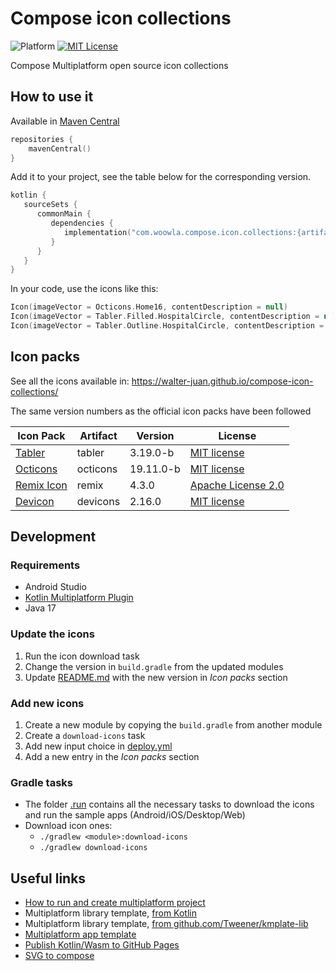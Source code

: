 # Compose icon collections

![Platform](https://img.shields.io/badge/Platform-ComposeMultiplatform-brightgreen.svg)
[![MIT License](https://img.shields.io/badge/license-MIT-green.svg)](LICENSE)

Compose Multiplatform open source icon collections

## How to use it

Available in [Maven Central](https://central.sonatype.com/namespace/com.woowla.compose.icon.collections)

```kotlin
repositories {
    mavenCentral()
}
```

Add it to your project, see the table below for the corresponding version.

```kotlin
kotlin {
   sourceSets {
      commonMain {
         dependencies {
            implementation("com.woowla.compose.icon.collections:{artifact}:{version}")
         }
      }
   }
}
```

In your code, use the icons like this:

```kotlin
Icon(imageVector = Octicons.Home16, contentDescription = null)
Icon(imageVector = Tabler.Filled.HospitalCircle, contentDescription = null)
Icon(imageVector = Tabler.Outline.HospitalCircle, contentDescription = null)
```

## Icon packs

See all the icons available in: https://walter-juan.github.io/compose-icon-collections/


The same version numbers as the official icon packs have been followed

| Icon Pack                                               | Artifact | Version   | License                                                                             |
|---------------------------------------------------------|----------|-----------|-------------------------------------------------------------------------------------|
| [Tabler](https://github.com/tabler/tabler-icons)        | tabler   | 3.19.0-b  | [MIT license](https://github.com/tabler/tabler-icons/blob/v3.19.0/LICENSE)          |
| [Octicons](https://github.com/primer/octicons)          | octicons | 19.11.0-b | [MIT license](https://github.com/primer/octicons/blob/v19.11.0/LICENSE)             |
| [Remix Icon](https://github.com/Remix-Design/RemixIcon) | remix    | 4.3.0     | [Apache License 2.0](https://github.com/Remix-Design/RemixIcon/blob/v4.3.0/License) |
| [Devicon](https://github.com/devicons/devicon)          | devicons | 2.16.0    | [MIT license](https://github.com/devicons/devicon/blob/v2.16.0/LICENSE)              |

## Development

### Requirements

- Android Studio
- [Kotlin Multiplatform Plugin](https://plugins.jetbrains.com/plugin/14936-kotlin-multiplatform)
- Java 17

### Update the icons

1. Run the icon download task
2. Change the version in `build.gradle` from the updated modules
3. Update [README.md](README.md) with the new version in *Icon packs* section

### Add new icons

1. Create a new module by copying the `build.gradle` from another module
2. Create a `download-icons` task
3. Add new input choice in [deploy.yml](.github/workflows/publish.yml)
4. Add a new entry in the *Icon packs* section

### Gradle tasks

- The folder [.run](.run) contains all the necessary tasks to download the icons and run the sample apps (Android/iOS/Desktop/Web)
- Download icon ones:
  - `./gradlew <module>:download-icons`
  - `./gradlew download-icons`

## Useful links

- [How to run and create multiplatform project](https://www.jetbrains.com/help/kotlin-multiplatform-dev/compose-multiplatform-create-first-app.html)
- Multiplatform library template, [from Kotlin](https://github.com/Kotlin/multiplatform-library-template)
- Multiplatform library template, [from github.com/Tweener/kmplate-lib](https://github.com/Tweener/kmplate-lib)
- [Multiplatform app template](https://kmp.jetbrains.com/)
- [Publish Kotlin/Wasm to GitHub Pages](https://kotlinlang.org/docs/wasm-get-started.html#publish-on-github-pages)
- [SVG to compose](https://github.com/DevSrSouza/svg-to-compose)
